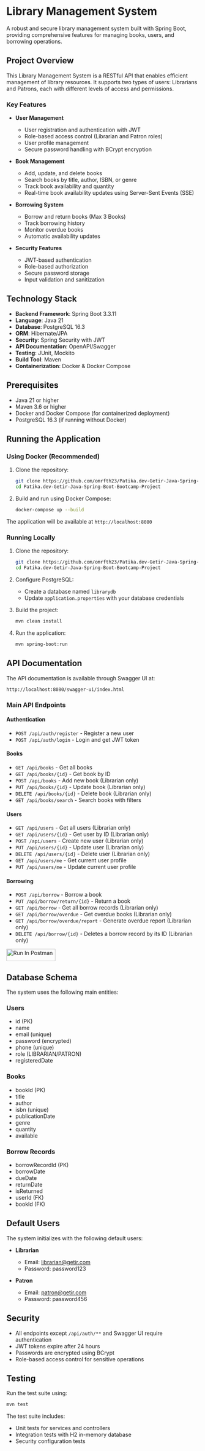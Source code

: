 # Library Management System

A robust and secure library management system built with Spring Boot, providing comprehensive features for managing books, users, and borrowing operations.

## Project Overview

This Library Management System is a RESTful API that enables efficient management of library resources. It supports two types of users: Librarians and Patrons, each with different levels of access and permissions.

### Key Features

- **User Management**
  - User registration and authentication with JWT
  - Role-based access control (Librarian and Patron roles)
  - User profile management
  - Secure password handling with BCrypt encryption

- **Book Management**
  - Add, update, and delete books
  - Search books by title, author, ISBN, or genre
  - Track book availability and quantity
  - Real-time book availability updates using Server-Sent Events (SSE)

- **Borrowing System**
  - Borrow and return books (Max 3 Books)
  - Track borrowing history
  - Monitor overdue books
  - Automatic availability updates

- **Security Features**
  - JWT-based authentication
  - Role-based authorization
  - Secure password storage
  - Input validation and sanitization

## Technology Stack

- **Backend Framework**: Spring Boot 3.3.11
- **Language**: Java 21
- **Database**: PostgreSQL 16.3
- **ORM**: Hibernate/JPA
- **Security**: Spring Security with JWT
- **API Documentation**: OpenAPI/Swagger
- **Testing**: JUnit, Mockito
- **Build Tool**: Maven
- **Containerization**: Docker & Docker Compose

## Prerequisites

- Java 21 or higher
- Maven 3.6 or higher
- Docker and Docker Compose (for containerized deployment)
- PostgreSQL 16.3 (if running without Docker)

## Running the Application

### Using Docker (Recommended)

1. Clone the repository:
   ```bash
   git clone https://github.com/omrfth23/Patika.dev-Getir-Java-Spring-Boot-Bootcamp-Project.git
   cd Patika.dev-Getir-Java-Spring-Boot-Bootcamp-Project
   ```

2. Build and run using Docker Compose:
   ```bash
   docker-compose up --build
   ```

The application will be available at `http://localhost:8080`

### Running Locally

1. Clone the repository:
   ```bash
   git clone https://github.com/omrfth23/Patika.dev-Getir-Java-Spring-Boot-Bootcamp-Project.git
   cd Patika.dev-Getir-Java-Spring-Boot-Bootcamp-Project
   ```

2. Configure PostgreSQL:
   - Create a database named `librarydb`
   - Update `application.properties` with your database credentials

3. Build the project:
   ```bash
   mvn clean install
   ```

4. Run the application:
   ```bash
   mvn spring-boot:run
   ```

## API Documentation

The API documentation is available through Swagger UI at:
```
http://localhost:8080/swagger-ui/index.html
```

### Main API Endpoints

#### Authentication
- `POST /api/auth/register` - Register a new user
- `POST /api/auth/login` - Login and get JWT token

#### Books
- `GET /api/books` - Get all books
- `GET /api/books/{id}` - Get book by ID
- `POST /api/books` - Add new book (Librarian only)
- `PUT /api/books/{id}` - Update book (Librarian only)
- `DELETE /api/books/{id}` - Delete book (Librarian only)
- `GET /api/books/search` - Search books with filters

#### Users
- `GET /api/users` - Get all users (Librarian only)
- `GET /api/users/{id}` - Get user by ID (Librarian only)
- `POST /api/users` - Create new user (Librarian only)
- `PUT /api/users/{id}` - Update user (Librarian only)
- `DELETE /api/users/{id}` - Delete user (Librarian only)
- `GET /api/users/me` - Get current user profile
- `PUT /api/users/me` - Update current user profile

#### Borrowing
- `POST /api/borrow` - Borrow a book
- `PUT /api/borrow/return/{id}` - Return a book
- `GET /api/borrow` - Get all borrow records (Librarian only)
- `GET /api/borrow/overdue` - Get overdue books (Librarian only)
- `GET /api/borrow/overdue/report` - Generate overdue report (Librarian only)
- `DELETE /api/borrow/{id}` - Deletes a borrow record by its ID (Librarian only)

[<img src="https://run.pstmn.io/button.svg" alt="Run In Postman" style="width: 128px; height: 32px;">](https://app.getpostman.com/run-collection/29589820-f14cadad-4e86-45e3-935d-6b47fac5f84c?action=collection%2Ffork&source=rip_markdown&collection-url=entityId%3D29589820-f14cadad-4e86-45e3-935d-6b47fac5f84c%26entityType%3Dcollection%26workspaceId%3D7addd845-d910-4c40-98a9-78af2cc9f491)
## Database Schema

The system uses the following main entities:

### Users
- id (PK)
- name
- email (unique)
- password (encrypted)
- phone (unique)
- role (LIBRARIAN/PATRON)
- registeredDate

### Books
- bookId (PK)
- title
- author
- isbn (unique)
- publicationDate
- genre
- quantity
- available

### Borrow Records
- borrowRecordId (PK)
- borrowDate
- dueDate
- returnDate
- isReturned
- userId (FK)
- bookId (FK)

## Default Users

The system initializes with the following default users:

- **Librarian**
  - Email: librarian@getir.com
  - Password: password123

- **Patron**
  - Email: patron@getir.com
  - Password: password456

## Security

- All endpoints except `/api/auth/**` and Swagger UI require authentication
- JWT tokens expire after 24 hours
- Passwords are encrypted using BCrypt
- Role-based access control for sensitive operations

## Testing

Run the test suite using:
```bash
mvn test
```

The test suite includes:
- Unit tests for services and controllers
- Integration tests with H2 in-memory database
- Security configuration tests


